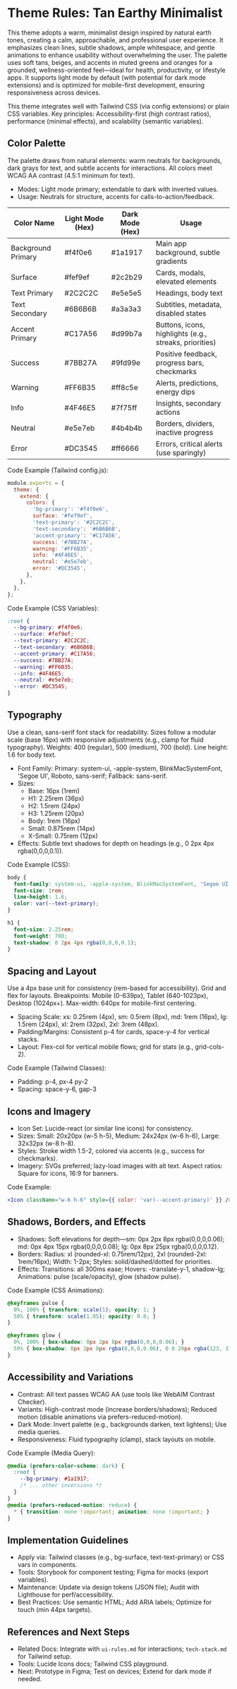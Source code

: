 # Theme Rules: Tan Earthy Minimalist

This theme adopts a warm, minimalist design inspired by natural earth tones, creating a calm, approachable, and professional user experience. It emphasizes clean lines, subtle shadows, ample whitespace, and gentle animations to enhance usability without overwhelming the user. The palette uses soft tans, beiges, and accents in muted greens and oranges for a grounded, wellness-oriented feel—ideal for health, productivity, or lifestyle apps. It supports light mode by default (with potential for dark mode extensions) and is optimized for mobile-first development, ensuring responsiveness across devices.

This theme integrates well with Tailwind CSS (via config extensions) or plain CSS variables. Key principles: Accessibility-first (high contrast ratios), performance (minimal effects), and scalability (semantic variables).

## Color Palette
The palette draws from natural elements: warm neutrals for backgrounds, dark grays for text, and subtle accents for interactions. All colors meet WCAG AA contrast (4.5:1 minimum for text).

- Modes: Light mode primary; extendable to dark with inverted values.
- Usage: Neutrals for structure, accents for calls-to-action/feedback.

| Color Name | Light Mode (Hex) | Dark Mode (Hex) | Usage |
|------------|------------------|-----------------|-------|
| Background Primary | #f4f0e6 | #1a1917 | Main app background, subtle gradients |
| Surface | #fef9ef | #2c2b29 | Cards, modals, elevated elements |
| Text Primary | #2C2C2C | #e5e5e5 | Headings, body text |
| Text Secondary | #6B6B6B | #a3a3a3 | Subtitles, metadata, disabled states |
| Accent Primary | #C17A56 | #d99b7a | Buttons, icons, highlights (e.g., streaks, priorities) |
| Success | #7BB27A | #9fd99e | Positive feedback, progress bars, checkmarks |
| Warning | #FF6B35 | #ff8c5e | Alerts, predictions, energy dips |
| Info | #4F46E5 | #7f75ff | Insights, secondary actions |
| Neutral | #e5e7eb | #4b4b4b | Borders, dividers, inactive progress |
| Error | #DC3545 | #ff6666 | Errors, critical alerts (use sparingly) |

Code Example (Tailwind config.js):
```javascript
module.exports = {
  theme: {
    extend: {
      colors: {
        'bg-primary': '#f4f0e6',
        surface: '#fef9ef',
        'text-primary': '#2C2C2C',
        'text-secondary': '#6B6B6B',
        'accent-primary': '#C17A56',
        success: '#7BB27A',
        warning: '#FF6B35',
        info: '#4F46E5',
        neutral: '#e5e7eb',
        error: '#DC3545',
      },
    },
  },
};
```

Code Example (CSS Variables):
```css
:root {
  --bg-primary: #f4f0e6;
  --surface: #fef9ef;
  --text-primary: #2C2C2C;
  --text-secondary: #6B6B6B;
  --accent-primary: #C17A56;
  --success: #7BB27A;
  --warning: #FF6B35;
  --info: #4F46E5;
  --neutral: #e5e7eb;
  --error: #DC3545;
}
```

## Typography
Use a clean, sans-serif font stack for readability. Sizes follow a modular scale (base 16px) with responsive adjustments (e.g., clamp for fluid typography). Weights: 400 (regular), 500 (medium), 700 (bold). Line height: 1.6 for body text.

- Font Family: Primary: system-ui, -apple-system, BlinkMacSystemFont, 'Segoe UI', Roboto, sans-serif; Fallback: sans-serif.
- Sizes:
  - Base: 16px (1rem)
  - H1: 2.25rem (36px)
  - H2: 1.5rem (24px)
  - H3: 1.25rem (20px)
  - Body: 1rem (16px)
  - Small: 0.875rem (14px)
  - X-Small: 0.75rem (12px)
- Effects: Subtle text shadows for depth on headings (e.g., 0 2px 4px rgba(0,0,0,0.1)).

Code Example (CSS):
```css
body {
  font-family: system-ui, -apple-system, BlinkMacSystemFont, 'Segoe UI', Roboto, sans-serif;
  font-size: 1rem;
  line-height: 1.6;
  color: var(--text-primary);
}

h1 {
  font-size: 2.25rem;
  font-weight: 700;
  text-shadow: 0 2px 4px rgba(0,0,0,0.1);
}
```

## Spacing and Layout
Use a 4px base unit for consistency (rem-based for accessibility). Grid and flex for layouts. Breakpoints: Mobile (0-639px), Tablet (640-1023px), Desktop (1024px+). Max-width: 640px for mobile-first centering.

- Spacing Scale: xs: 0.25rem (4px), sm: 0.5rem (8px), md: 1rem (16px), lg: 1.5rem (24px), xl: 2rem (32px), 2xl: 3rem (48px).
- Padding/Margins: Consistent p-4 for cards, space-y-4 for vertical stacks.
- Layout: Flex-col for vertical mobile flows; grid for stats (e.g., grid-cols-2).

Code Example (Tailwind Classes):
- Padding: p-4, px-4 py-2
- Spacing: space-y-6, gap-3

## Icons and Imagery
- Icon Set: Lucide-react (or similar line icons) for consistency.
- Sizes: Small: 20x20px (w-5 h-5), Medium: 24x24px (w-6 h-6), Large: 32x32px (w-8 h-8).
- Styles: Stroke width 1.5-2, colored via accents (e.g., success for checkmarks).
- Imagery: SVGs preferred; lazy-load images with alt text. Aspect ratios: Square for icons, 16:9 for banners.

Code Example:
```jsx
<Icon className="w-6 h-6" style={{ color: 'var(--accent-primary)' }} />
```

## Shadows, Borders, and Effects
- Shadows: Soft elevations for depth—sm: 0px 2px 8px rgba(0,0,0,0.06); md: 0px 4px 15px rgba(0,0,0,0.08); lg: 0px 8px 25px rgba(0,0,0,0.12).
- Borders: Radius: xl (rounded-xl: 0.75rem/12px), 2xl (rounded-2xl: 1rem/16px); Width: 1-2px; Styles: solid/dashed/dotted for priorities.
- Effects: Transitions: all 300ms ease; Hovers: -translate-y-1, shadow-lg; Animations: pulse (scale/opacity), glow (shadow pulse).

Code Example (CSS Animations):
```css
@keyframes pulse {
  0%, 100% { transform: scale(1); opacity: 1; }
  50% { transform: scale(1.05); opacity: 0.8; }
}

@keyframes glow {
  0%, 100% { box-shadow: 0px 2px 8px rgba(0,0,0,0.06); }
  50% { box-shadow: 0px 2px 8px rgba(0,0,0,0.06), 0 0 20px rgba(123, 178, 122, 0.3); }
}
```

## Accessibility and Variations
- Contrast: All text passes WCAG AA (use tools like WebAIM Contrast Checker).
- Variants: High-contrast mode (increase borders/shadows); Reduced motion (disable animations via prefers-reduced-motion).
- Dark Mode: Invert palette (e.g., backgrounds darken, text lightens); Use media queries.
- Responsiveness: Fluid typography (clamp), stack layouts on mobile.

Code Example (Media Query):
```css
@media (prefers-color-scheme: dark) {
  :root {
    --bg-primary: #1a1917;
    /* ... other inversions */
  }
}
@media (prefers-reduced-motion: reduce) {
  * { transition: none !important; animation: none !important; }
}
```

## Implementation Guidelines
- Apply via: Tailwind classes (e.g., bg-surface, text-text-primary) or CSS vars in components.
- Tools: Storybook for component testing; Figma for mocks (export variables).
- Maintenance: Update via design tokens (JSON file); Audit with Lighthouse for perf/accessibility.
- Best Practices: Use semantic HTML; Add ARIA labels; Optimize for touch (min 44px targets).

## References and Next Steps
- Related Docs: Integrate with `ui-rules.md` for interactions; `tech-stack.md` for Tailwind setup.
- Tools: Lucide Icons docs; Tailwind CSS playground.
- Next: Prototype in Figma; Test on devices; Extend for dark mode if needed.